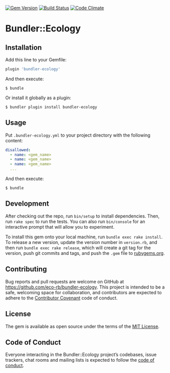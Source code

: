 [gem]: https://rubygems.org/gems/bundler-ecology
[travis]: https://travis-ci.org/eco-rb/bundler-ecology
[codeclimate]: https://codeclimate.com/github/eco-rb/bundler-ecology

[![Gem Version](https://badge.fury.io/rb/bundler-ecology.svg)][gem]
[![Build Status](https://travis-ci.org/eco-rb/bundler-ecology.svg?branch=master)][travis]
[![Code Climate](https://codeclimate.com/github/eco-rb/bundler-ecology/badges/gpa.svg)][codeclimate]

# Bundler::Ecology

## Installation

Add this line to your Gemfile:

```ruby
plugin 'bundler-ecology'
```

And then execute:

    $ bundle
    
Or install it globally as a plugin:

    $ bundler plugin install bundler-ecology

## Usage

Put `.bundler-ecology.yml` to your project directory with the following content:

```yml
disallowed:
  - name: <gem_name>
  - name: <gem_name>
  - name: <gem_name>
  ...
```

And then execute:

    $ bundle

## Development

After checking out the repo, run `bin/setup` to install dependencies. Then, run `rake spec` to run the tests. You can also run `bin/console` for an interactive prompt that will allow you to experiment.

To install this gem onto your local machine, run `bundle exec rake install`. To release a new version, update the version number in `version.rb`, and then run `bundle exec rake release`, which will create a git tag for the version, push git commits and tags, and push the `.gem` file to [rubygems.org](https://rubygems.org).

## Contributing

Bug reports and pull requests are welcome on GitHub at https://github.com/eco-rb/bundler-ecology. This project is intended to be a safe, welcoming space for collaboration, and contributors are expected to adhere to the [Contributor Covenant](http://contributor-covenant.org) code of conduct.

## License

The gem is available as open source under the terms of the [MIT License](https://opensource.org/licenses/MIT).

## Code of Conduct

Everyone interacting in the Bundler::Ecology project’s codebases, issue trackers, chat rooms and mailing lists is expected to follow the [code of conduct](https://github.com/eco-rb/bundler-ecology/blob/master/CODE_OF_CONDUCT.md).
